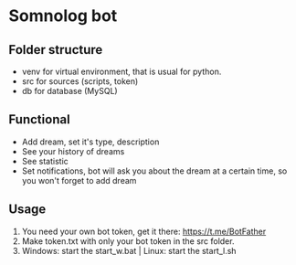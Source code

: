 # Somnolog bot

## Folder structure
- venv for virtual environment, that is usual for python.
- src for sources (scripts, token)
- db for database (MySQL)

## Functional
- Add dream, set it's type, description
- See your history of dreams
- See statistic
- Set notifications, bot will ask you about the dream at a certain time, so you won't forget to add dream

## Usage
1. You need your own bot token, get it there: https://t.me/BotFather
2. Make token.txt with only your bot token in the src folder.
3. Windows: start the start_w.bat | Linux: start the start_l.sh
